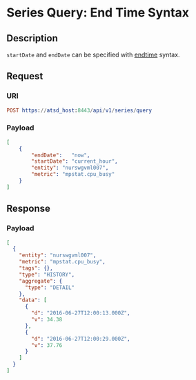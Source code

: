 # Series Query: End Time Syntax

## Description

`startDate` and `endDate` can be specified with [endtime](/end-time-syntax.md) syntax.

## Request

### URI

```elm
POST https://atsd_host:8443/api/v1/series/query
```

### Payload

```json
[
    {
        "endDate":   "now",
        "startDate": "current_hour",
        "entity": "nurswgvml007",
        "metric": "mpstat.cpu_busy"
    }
]
```

## Response

### Payload

```json
[
  {
    "entity": "nurswgvml007",
    "metric": "mpstat.cpu_busy",
    "tags": {},
    "type": "HISTORY",
    "aggregate": {
      "type": "DETAIL"
    },
    "data": [
      {
        "d": "2016-06-27T12:00:13.000Z",
        "v": 34.38
      },
      {
        "d": "2016-06-27T12:00:29.000Z",
        "v": 37.76
      }
    ]
  }
]
```
